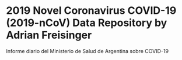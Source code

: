# 2019 Novel Coronavirus COVID-19 (2019-nCoV) Data Repository by Adrian Freisinger
Informe diario del Ministerio de Salud de Argentina sobre COVID-19
